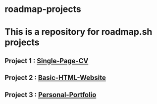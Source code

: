 # roadmap-projects

# This is a repository for roadmap.sh projects

## Project 1 : [Single-Page-CV](https://roadmap.sh/projects/single-page-cv)

## Project 2 : [Basic-HTML-Website](https://roadmap.sh/projects/basic-html-website)

## Project 3 : [Personal-Portfolio](https://roadmap.sh/projects/portfolio-website)
